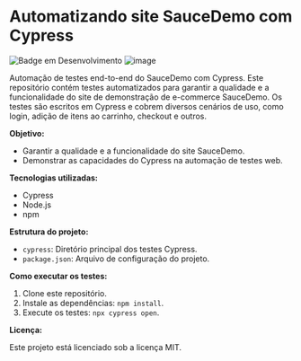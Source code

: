 # Automatizando site SauceDemo com Cypress

![Badge em Desenvolvimento](http://img.shields.io/static/v1?label=STATUS&message=EM%20DESENVOLVIMENTO&color=GREEN&style=for-the-badge) ![image](https://img.shields.io/badge/Cypress-17202C?style=for-the-badge&logo=cypress&logoColor=white)

Automação de testes end-to-end do SauceDemo com Cypress. Este repositório contém testes automatizados para garantir a qualidade e a funcionalidade do site de demonstração de e-commerce SauceDemo. Os testes são escritos em Cypress e cobrem diversos cenários de uso, como login, adição de itens ao carrinho, checkout e outros.

**Objetivo:**

* Garantir a qualidade e a funcionalidade do site SauceDemo.
* Demonstrar as capacidades do Cypress na automação de testes web.

**Tecnologias utilizadas:**

* Cypress
* Node.js
* npm

**Estrutura do projeto:**

* `cypress`: Diretório principal dos testes Cypress.
* `package.json`: Arquivo de configuração do projeto.

**Como executar os testes:**

1. Clone este repositório.
2. Instale as dependências: `npm install`.
3. Execute os testes: `npx cypress open`.

**Licença:**

Este projeto está licenciado sob a licença MIT.
